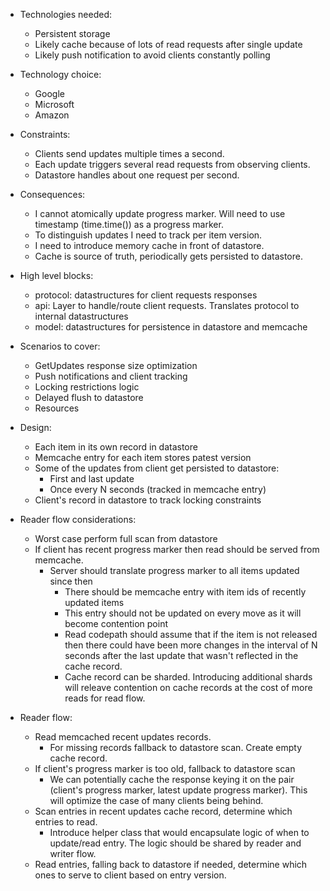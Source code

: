 - Technologies needed:
  - Persistent storage
  - Likely cache because of lots of read requests after single update
  - Likely push notification to avoid clients constantly polling

- Technology choice:
  - Google
  - Microsoft
  - Amazon

- Constraints:
  - Clients send updates multiple times a second.
  - Each update triggers several read requests from observing clients.
  - Datastore handles about one request per second.

- Consequences:
  - I cannot atomically update progress marker. Will need to use timestamp (time.time()) as a progress marker.
  - To distinguish updates I need to track per item version.
  - I need to introduce memory cache in front of datastore.
  - Cache is source of truth, periodically gets persisted to datastore.

- High level blocks:
  - protocol: datastructures for client requests responses
  - api: Layer to handle/route client requests. Translates protocol to internal datastructures
  - model: datastructures for persistence in datastore and memcache

- Scenarios to cover:
  - GetUpdates response size optimization
  - Push notifications and client tracking
  - Locking restrictions logic
  - Delayed flush to datastore
  - Resources

- Design:
  - Each item in its own record in datastore
  - Memcache entry for each item stores patest version
  - Some of the updates from client get persisted to datastore:
    - First and last update
    - Once every N seconds (tracked in memcache entry)
  - Client's record in datastore to track locking constraints

- Reader flow considerations:
  - Worst case perform full scan from datastore
  - If client has recent progress marker then read should be served from memcache.
    - Server should translate progress marker to all items updated since then
      - There should be memcache entry with item ids of recently updated items
      - This entry should not be updated on every move as it will become contention point
      - Read codepath should assume that if the item is not released then there could have been more changes in the interval of N seconds after the last update that wasn't reflected in the cache record.
      - Cache record can be sharded. Introducing additional shards will releave contention on cache records at the cost of more reads for read flow.

- Reader flow:
  - Read memcached recent updates records.
    - For missing records fallback to datastore scan. Create empty cache record.
  - If client's progress marker is too old, fallback to datastore scan
    - We can potentially cache the response keying it on the pair (client's progress marker, latest update progress marker). This will optimize the case of many clients being behind.
  - Scan entries in recent updates cache record, determine which entries to read.
    - Introduce helper class that would encapsulate logic of when to update/read entry. The logic should be shared by reader and writer flow.
  - Read entries, falling back to datastore if needed, determine which ones to serve to client based on entry version.
